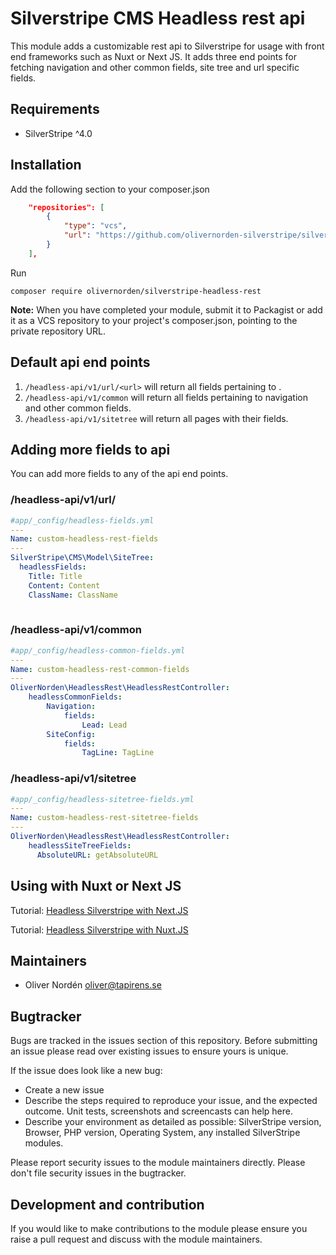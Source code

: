 # Silverstripe CMS Headless rest api

This module adds a customizable rest api to Silverstripe for usage with front end frameworks such as Nuxt or Next JS. It adds three end points for fetching navigation and other common fields, site tree and url specific fields.

## Requirements

* SilverStripe ^4.0

## Installation
Add the following section to your composer.json
```json
    "repositories": [
        {
            "type": "vcs",
            "url": "https://github.com/olivernorden-silverstripe/silverstripe-headless-rest-api"
        }
    ],

```
Run

```
composer require olivernorden/silverstripe-headless-rest
```

**Note:** When you have completed your module, submit it to Packagist or add it as a VCS repository to your
project's composer.json, pointing to the private repository URL.
    
## Default api end points
1. `/headless-api/v1/url/<url>` will return all fields pertaining to <url>.
1. `/headless-api/v1/common` will return all fields pertaining to navigation and other common fields.
1. `/headless-api/v1/sitetree` will return all pages with their fields.

## Adding more fields to api
You can add more fields to any of the api end points.

### /headless-api/v1/url/<url>
```yaml
#app/_config/headless-fields.yml
---
Name: custom-headless-rest-fields
---
SilverStripe\CMS\Model\SiteTree:
  headlessFields:
    Title: Title
    Content: Content
    ClassName: ClassName
  
```
 
### /headless-api/v1/common
```yaml
#app/_config/headless-common-fields.yml
---
Name: custom-headless-rest-common-fields
---
OliverNorden\HeadlessRest\HeadlessRestController:
    headlessCommonFields:
        Navigation:
            fields:
                Lead: Lead
        SiteConfig:
            fields:
                TagLine: TagLine
```
 
### /headless-api/v1/sitetree
```yaml
#app/_config/headless-sitetree-fields.yml
---
Name: custom-headless-rest-sitetree-fields
---
OliverNorden\HeadlessRest\HeadlessRestController:
    headlessSiteTreeFields:
      AbsoluteURL: getAbsoluteURL
```
## Using with Nuxt or Next JS
Tutorial: [Headless Silverstripe with Next.JS](https://olivernorden.se/blog/headless-silverstripe-with-next-js)

Tutorial: [Headless Silverstripe with Nuxt.JS](https://olivernorden.se/blog/headless-silverstripe-with-nuxt)

## Maintainers
 * Oliver Nordén <oliver@tapirens.se>
 
## Bugtracker
Bugs are tracked in the issues section of this repository. Before submitting an issue please read over 
existing issues to ensure yours is unique. 
 
If the issue does look like a new bug:
 
 - Create a new issue
 - Describe the steps required to reproduce your issue, and the expected outcome. Unit tests, screenshots 
 and screencasts can help here.
 - Describe your environment as detailed as possible: SilverStripe version, Browser, PHP version, 
 Operating System, any installed SilverStripe modules.
 
Please report security issues to the module maintainers directly. Please don't file security issues in the bugtracker.
 
## Development and contribution
If you would like to make contributions to the module please ensure you raise a pull request and discuss with the module maintainers.

